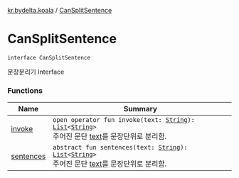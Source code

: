 [kr.bydelta.koala](../index.md) / [CanSplitSentence](./index.md)

# CanSplitSentence

`interface CanSplitSentence`

문장분리기 Interface

### Functions

| Name | Summary |
|---|---|
| [invoke](invoke.md) | `open operator fun invoke(text: `[`String`](https://kotlinlang.org/api/latest/jvm/stdlib/kotlin/-string/index.html)`): `[`List`](https://kotlinlang.org/api/latest/jvm/stdlib/kotlin.collections/-list/index.html)`<`[`String`](https://kotlinlang.org/api/latest/jvm/stdlib/kotlin/-string/index.html)`>`<br>주어진 문단 [text](invoke.md#kr.bydelta.koala.CanSplitSentence$invoke(kotlin.String)/text)를 문장단위로 분리함. |
| [sentences](sentences.md) | `abstract fun sentences(text: `[`String`](https://kotlinlang.org/api/latest/jvm/stdlib/kotlin/-string/index.html)`): `[`List`](https://kotlinlang.org/api/latest/jvm/stdlib/kotlin.collections/-list/index.html)`<`[`String`](https://kotlinlang.org/api/latest/jvm/stdlib/kotlin/-string/index.html)`>`<br>주어진 문단 [text](sentences.md#kr.bydelta.koala.CanSplitSentence$sentences(kotlin.String)/text)를 문장단위로 분리함. |
